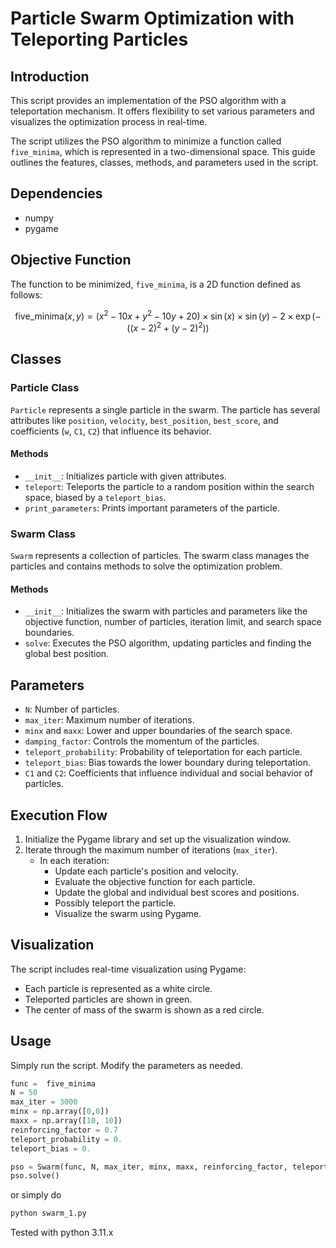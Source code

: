 # Particle Swarm Optimization with Teleporting Particles

## Introduction

This script provides an implementation of the PSO algorithm with a teleportation mechanism. It offers flexibility to set various parameters and visualizes the optimization process in real-time.

The script utilizes the PSO algorithm to minimize a function called `five_minima`, which is represented in a two-dimensional space. This guide outlines the features, classes, methods, and parameters used in the script.

## Dependencies

- numpy
- pygame

## Objective Function

The function to be minimized, `five_minima`, is a 2D function defined as follows:

$$
\text{five\_minima}(x, y) = (x^2 - 10x + y^2 - 10y + 20) \times \sin(x) \times \sin(y) - 2 \times \exp(-((x-2)^2 + (y-2)^2))
$$

## Classes

### Particle Class

`Particle` represents a single particle in the swarm. The particle has several attributes like `position`, `velocity`, `best_position`, `best_score`, and coefficients (`w`, `C1`, `C2`) that influence its behavior.

#### Methods

- `__init__`: Initializes particle with given attributes.
- `teleport`: Teleports the particle to a random position within the search space, biased by a `teleport_bias`.
- `print_parameters`: Prints important parameters of the particle.

### Swarm Class

`Swarm` represents a collection of particles. The swarm class manages the particles and contains methods to solve the optimization problem.

#### Methods

- `__init__`: Initializes the swarm with particles and parameters like the objective function, number of particles, iteration limit, and search space boundaries.
- `solve`: Executes the PSO algorithm, updating particles and finding the global best position.

## Parameters

- `N`: Number of particles.
- `max_iter`: Maximum number of iterations.
- `minx` and `maxx`: Lower and upper boundaries of the search space.
- `damping_factor`: Controls the momentum of the particles.
- `teleport_probability`: Probability of teleportation for each particle.
- `teleport_bias`: Bias towards the lower boundary during teleportation.
- `C1` and `C2`: Coefficients that influence individual and social behavior of particles.

## Execution Flow

1. Initialize the Pygame library and set up the visualization window.
2. Iterate through the maximum number of iterations (`max_iter`).
    - In each iteration:
        - Update each particle's position and velocity.
        - Evaluate the objective function for each particle.
        - Update the global and individual best scores and positions.
        - Possibly teleport the particle.
        - Visualize the swarm using Pygame.

## Visualization

The script includes real-time visualization using Pygame:
- Each particle is represented as a white circle.
- Teleported particles are shown in green.
- The center of mass of the swarm is shown as a red circle.

## Usage

Simply run the script. Modify the parameters as needed.

```python
func =  five_minima
N = 50
max_iter = 3000
minx = np.array([0,0])
maxx = np.array([10, 10])
reinforcing_factor = 0.7
teleport_probability = 0.
teleport_bias = 0.

pso = Swarm(func, N, max_iter, minx, maxx, reinforcing_factor, teleport_probability, teleport_bias, 1.458, 1.458)
pso.solve()
```
or simply do
```bash
python swarm_1.py
```
Tested with python 3.11.x